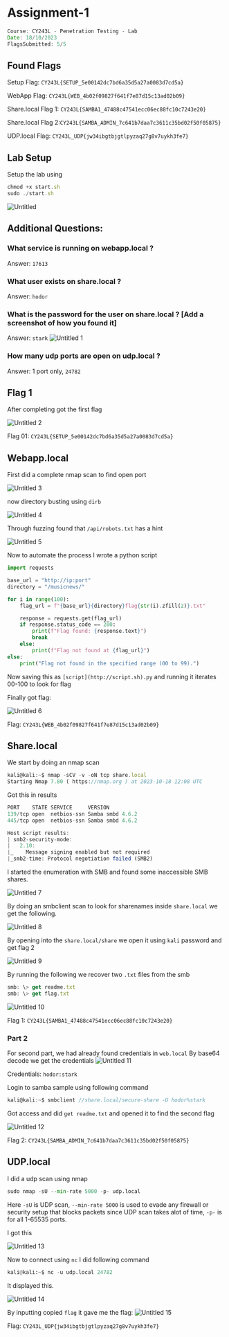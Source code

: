 # Assignment-1

```jsx
Course: CY243L - Penetration Testing - Lab
Date: 18/10/2023
FlagsSubmitted: 5/5
```

## Found Flags

Setup Flag: `CY243L{SETUP_5e00142dc7bd6a35d5a27a0083d7cd5a}`

WebApp Flag: `CY243L{WEB_4b02f09827f641f7e87d15c13ad02b09}`

Share.local Flag 1: `CY243L{SAMBA1_47488c47541ecc06ec88fc10c7243e20}`

Share.local Flag 2:`CY243L{SAMBA_ADMIN_7c641b7daa7c3611c35bd02f50f05875}`

UDP.local Flag: `CY243L_UDP{jw34ibgtbjgtlpyzaq27g8v7uykh3fe7}`

## Lab Setup

Setup the lab using 

```jsx
chmod +x start.sh
sudo ./start.sh
```
![Untitled](https://github.com/thegr1ffyn/CY243-L/assets/95119705/cdd8a8be-8ff6-4d44-83b2-65e41d8aead1)


## Additional Questions:

### What service is running on webapp.local ?

Answer: `17613`

### What user exists on share.local ?

Answer: `hodor`

### What is the password for the user on share.local ? [Add a screenshot of how you found it]

Answer: `stark`
![Untitled 1](https://github.com/thegr1ffyn/CY243-L/assets/95119705/6020cd52-319b-4299-ac2f-ff699e18d601)


### How many udp ports are open on udp.local ?

Answer: 1 port only, `24782`

## Flag 1

After completing got the first flag

![Untitled 2](https://github.com/thegr1ffyn/CY243-L/assets/95119705/f90db2a7-bf6f-46ba-9b67-429447ea56dc)

Flag 01: `CY243L{SETUP_5e00142dc7bd6a35d5a27a0083d7cd5a}`

## Webapp.local

First did a complete nmap scan to find open port

![Untitled 3](https://github.com/thegr1ffyn/CY243-L/assets/95119705/9415af5e-b358-4c1d-8e4e-b641a2bfa53c)

now directory busting using `dirb`

![Untitled 4](https://github.com/thegr1ffyn/CY243-L/assets/95119705/17e037cd-5e6b-4117-a8c9-a972e0a26ce8)

Through fuzzing found that `/api/robots.txt` has a hint

![Untitled 5](https://github.com/thegr1ffyn/CY243-L/assets/95119705/719da77c-3d57-4fb0-aaf0-a2b682dc18b5)

Now to automate the process I wrote a python script

```python
import requests

base_url = "http://ip:port"
directory = "/musicnews/"

for i in range(100):
    flag_url = f"{base_url}{directory}flag{str(i).zfill(2)}.txt"

    response = requests.get(flag_url)
    if response.status_code == 200:
        print(f"Flag found: {response.text}")
        break
    else:
        print(f"Flag not found at {flag_url}")
else:
    print("Flag not found in the specified range (00 to 99).")
```

Now saving this as `[script](http://script.sh).py` and running it iterates 00-100 to look for flag

Finally got flag:

![Untitled 6](https://github.com/thegr1ffyn/CY243-L/assets/95119705/15245900-85e6-40d1-9ee0-8bf018eeefbb)

Flag: `CY243L{WEB_4b02f09827f641f7e87d15c13ad02b09}`

## Share.local

We start by doing an nmap scan

```jsx
kali@kali:~$ nmap -sCV -v -oN tcp share.local 
Starting Nmap 7.80 ( https://nmap.org ) at 2023-10-18 12:08 UTC
```

Got this in results

```jsx
PORT    STATE SERVICE     VERSION
139/tcp open  netbios-ssn Samba smbd 4.6.2
445/tcp open  netbios-ssn Samba smbd 4.6.2

Host script results:
| smb2-security-mode: 
|   2.10: 
|_    Message signing enabled but not required
|_smb2-time: Protocol negotiation failed (SMB2)
```

I started the enumeration with SMB and found some inaccessible SMB shares.

![Untitled 7](https://github.com/thegr1ffyn/CY243-L/assets/95119705/d66f8091-b0f5-4f8c-a5a2-c392914e94c2)

By doing an smbclient scan to look for sharenames inside `share.local` we get the following.

![Untitled 8](https://github.com/thegr1ffyn/CY243-L/assets/95119705/10fd3822-b89f-4e9f-815b-db40afa65255)

By opening into the `share.local/share` we open it using `kali` password and get flag 2

![Untitled 9](https://github.com/thegr1ffyn/CY243-L/assets/95119705/7d44b8df-a040-4768-b021-96a5323bd560)

By running the following we recover two `.txt` files from the smb

```jsx
smb: \> get readme.txt
smb: \> get flag.txt
```

![Untitled 10](https://github.com/thegr1ffyn/CY243-L/assets/95119705/dc4a9c92-1dec-4a15-af1e-c9c2abe0e6f2)

Flag 1: `CY243L{SAMBA1_47488c47541ecc06ec88fc10c7243e20}`

### Part 2

For second part, we had already found credentials in `web.local` 
By base64 decode we get the credentials
![Untitled 11](https://github.com/thegr1ffyn/CY243-L/assets/95119705/b934653a-6437-45de-ab42-7eb9bbeaaa79)


Credentials: `hodor:stark`

Login to samba sample using following command

```jsx
kali@kali:~$ smbclient //share.local/secure-share -U hodor%stark
```

Got access and did `get readme.txt` and opened it to find the second flag

![Untitled 12](https://github.com/thegr1ffyn/CY243-L/assets/95119705/991192b0-e5df-46cf-a7c3-fe0dcdd60a3b)

Flag 2: `CY243L{SAMBA_ADMIN_7c641b7daa7c3611c35bd02f50f05875}`

## UDP.local

I did a udp scan using nmap

```python
sudo nmap -sU --min-rate 5000 -p- udp.local
```

Here `-sU` is UDP scan, `--min-rate 5000` is used to evade any firewall or security setup that blocks packets since UDP scan takes alot of time, `-p-` is for all 1-65535 ports.

I got this

![Untitled 13](https://github.com/thegr1ffyn/CY243-L/assets/95119705/0da69e7b-7674-4736-aa18-5682c923440c)

Now to connect using `nc` I did following command

```python
kali@kali:~$ nc -u udp.local 24782
```

It displayed this.

![Untitled 14](https://github.com/thegr1ffyn/CY243-L/assets/95119705/cbc2433e-cac1-4182-be8e-12f04a3d4b05)

By inputting copied `flag` it gave me the flag:
![Untitled 15](https://github.com/thegr1ffyn/CY243-L/assets/95119705/1c906dcc-283c-4f92-bce2-bae240f1448b)


Flag: `CY243L_UDP{jw34ibgtbjgtlpyzaq27g8v7uykh3fe7}`
